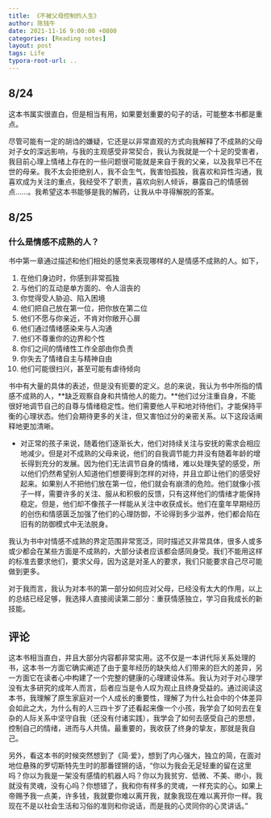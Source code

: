 ```yaml
---
title: 《不被父母控制的人生》
author: 陈钱牛
date: 2021-11-16 9:00:00 +0800
categories: [Reading notes]
layout: post
tags: Life
typora-root-url: ..
---
```



## 8/24

这本书属实很直白，但是相当有用，如果要划重要的句子的话，可能整本书都是重点。

尽管可能有一定的胡诌的嫌疑，它还是以非常直观的方式向我解释了不成熟的父母对子女的深远影响，与我的主观感受非常契合，我认为我就是一个十足的受害者，我目前心理上情绪上存在的一些问题很可能就是来自于我的父亲，以及我早已不在世的母亲。我不太会拒绝别人，我不会生气，我害怕孤独，我喜欢和异性沟通，我喜欢成为关注的重点，我经受不了职责，喜欢向别人倾诉，暴露自己的情感弱点……。我希望这本书能够是我的解药，让我从中寻得解脱的答案。

## 8/25

### 什么是情感不成熟的人？

书中第一章通过描述和他们相处的感觉来表现哪样的人是情感不成熟的人。如下，

1. 在他们身边时，你感到非常孤独
2. 与他们的互动是单方面的、令人沮丧的
3. 你觉得受人胁迫、陷入困境
4. 他们把自己放在第一位，把你放在第二位
5. 他们不愿与你亲近，不肯对你敞开心扉
6. 他们通过情绪感染来与人沟通
7. 他们不尊重你的边界和个性
8. 你们之间的情绪性工作全部由你负责
9. 你失去了情绪自主与精神自由
10. 他们可能很扫兴，甚至可能有虐待倾向

书中有大量的具体的表述，但是没有扼要的定义。总的来说，我认为书中所指的情感不成熟的人，**缺乏观察自身和共情他人的能力。**他们过分注重自身，不能很好地调节自己的自尊与情绪稳定性。他们需要他人平和地对待他们，才能保持平衡的心理状态。他们会期待更多的关注，但又害怕过分的亲密关系。以下这段话阐释地更加清晰。

- 对正常的孩子来说，随着他们逐渐长大，他们对持续关注与安抚的需求会相应地减少。但是对不成熟的父母来说，他们的自我调节能力并没有随着年龄的增长得到充分的发展。因为他们无法调节自身的情绪，难以处理失望的感受，所以他们仍然希望别人知道他们想要得到怎样的对待，并且立即让他们的感受好起来。如果别人不把他们放在第一位，他们就会有崩溃的危险。他们就像小孩子一样，需要许多的关注、服从和积极的反馈，只有这样他们的情绪才能保持稳定。但是，他们却不像孩子一样能从关注中收获成长。他们在童年早期经历的创伤和情感匮乏加强了他们的心理防御，不论得到多少滋养，他们都会陷在旧有的防御模式中无法脱身。

我认为书中对情感不成熟的界定范围非常宽泛，同时描述又非常具体，很多人或多或少都会在某些方面是不成熟的，大部分读者应该都会感同身受。我们不能用这样的标准去要求他们，要求父母，因为这是对圣人的要求，我们只能要求自己尽可能做到更多。

对于我而言，我认为对本书的第一部分如何应对父母，已经没有太大的作用，以上的总结已经足够，我选择人直接阅读第二部分：重获情感独立，学习自我成长的新技能。

## 评论

这本书相当直白，并且大部分内容都非常实用。这不仅是一本讲代际关系处理的书，这本书一方面它确实阐述了由于童年经历的缺失给人们带来的巨大的差异，另一方面它在读者心中构建了一个完整的健康的心理建设体系。我认为对于对心理学没有太多研究的成年人而言，后者应当是令人叹为观止且终身受益的。通过阅读这本书，我理解了原生家庭对一个人成长的重要性，理解了为什么社会中的个体差异会如此之大，为什么有的人三四十岁了还看起来像一个小孩，我学会了如何去在复杂的人际关系中坚守自我（还没有付诸实践），我学会了如何去感受自己的思想，控制自己的情绪，进而与人共情。最重要的，我收获了终身的挚友，那就是我自己。

另外，看这本书的时候突然想到了《简·爱》，想到了内心强大，独立的简，在面对地位悬殊的罗切斯特先生时的那番铿锵的话，“你以为我会无足轻重的留在这里吗？你以为我是一架没有感情的机器人吗？你以为我贫穷、低微、不美、缈小，我就没有灵魂，没有心吗？你想错了，我和你有样多的灵魂，一样充实的心。如果上帝赐予我一点美，许多钱，我就要你难以离开我，就象我现在难以离开你一样。我现在不是以社会生活和习俗的准则和你说话，而是我的心灵同你的心灵讲话。”